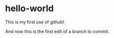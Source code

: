 # hello-world
This is my first use of github!

And now this is the first edit of a branch to commit.
